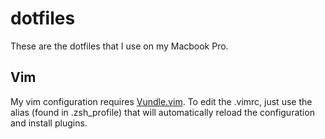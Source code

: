 # dotfiles

These are the dotfiles that I use on my Macbook Pro.

## Vim

My vim configuration requires [Vundle.vim](https://github.com/VundleVim/Vundle.vim). To edit the .vimrc, just use the alias (found in .zsh_profile) that will automatically reload the configuration and install plugins.
